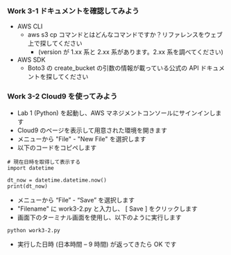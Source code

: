 ### Work 3-1 ドキュメントを確認してみよう
- AWS CLI
  - aws s3 cp コマンドとはどんなコマンドですか？リファレンスをウェブ上で探してください
    - (version が 1.xx 系と 2.xx 系があります。2.xx 系を調べてください)
- AWS SDK
  - Boto3 の create_bucket の引数の情報が載っている公式の API ドキュメントを探してください

### Work 3-2 Cloud9 を使ってみよう
- Lab 1 (Python) を起動し、AWS マネジメントコンソールにサインインします
- Cloud9 のページを表示して用意された環境を開きます
- メニューから "File" - "New File" を選択します
- 以下のコードをコピペします
```
# 現在日時を取得して表示する
import datetime

dt_now = datetime.datetime.now()
print(dt_now)
```
- メニューから “File” - “Save” を選択します
- "Filename" に work3-2.py と入力し、 [ Save ] をクリックします
- 画面下のターミナル画面を使用し、以下のように実行します
```
python work3-2.py
```
- 実行した日時 (日本時間 – 9 時間) が返ってきたら OK です
